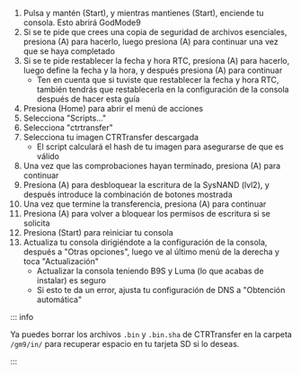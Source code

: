 1. Pulsa y mantén (Start), y mientras mantienes (Start), enciende tu consola. Esto abrirá GodMode9
2. Si se te pide que crees una copia de seguridad de archivos esenciales, presiona (A) para hacerlo, luego presiona (A) para continuar una vez que se haya completado
3. Si se te pide restablecer la fecha y hora RTC, presiona (A) para hacerlo, luego define la fecha y la hora, y después presiona (A) para continuar
    - Ten en cuenta que si tuviste que restablecer la fecha y hora RTC, también tendrás que restablecerla en la configuración de la consola después de hacer esta guía
4. Presiona (Home) para abrir el menú de acciones
5. Selecciona "Scripts..."
6. Selecciona "ctrtransfer"
7. Selecciona tu imagen CTRTransfer descargada
    - El script calculará el hash de tu imagen para asegurarse de que es válido
8. Una vez que las comprobaciones hayan terminado, presiona (A) para continuar
9. Presiona (A) para desbloquear la escritura de la SysNAND (lvl2), y después introduce la combinación de botones mostrada
10. Una vez que termine la transferencia, presiona (A) para continuar
11. Presiona (A) para volver a bloquear los permisos de escritura si se solicita
12. Presiona (Start) para reiniciar tu consola
13. Actualiza tu consola dirigiéndote a la configuración de la consola, después a "Otras opciones", luego ve al último menú de la derecha y toca "Actualización"
    - Actualizar la consola teniendo B9S y Luma (lo que acabas de instalar) es seguro
    - Si esto te da un error, ajusta tu configuración de DNS a "Obtención automática"

::: info

Ya puedes borrar los archivos `.bin` y `.bin.sha` de CTRTransfer en la carpeta `/gm9/in/` para recuperar espacio en tu tarjeta SD si lo deseas.

:::